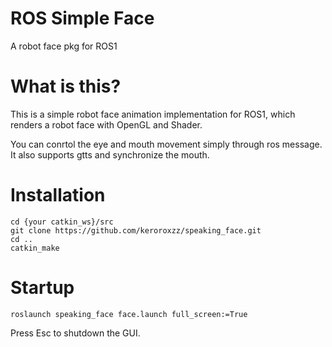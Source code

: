 # ROS Simple Face
A robot face pkg for ROS1

# What is this?

This is a simple robot face animation implementation for ROS1, which renders a robot face with OpenGL and Shader.

You can conrtol the eye and mouth movement simply through ros message. It also supports gtts and synchronize the mouth.

# Installation

    cd {your catkin_ws}/src
    git clone https://github.com/keroroxzz/speaking_face.git
    cd ..
    catkin_make

# Startup

    roslaunch speaking_face face.launch full_screen:=True

Press Esc to shutdown the GUI.
